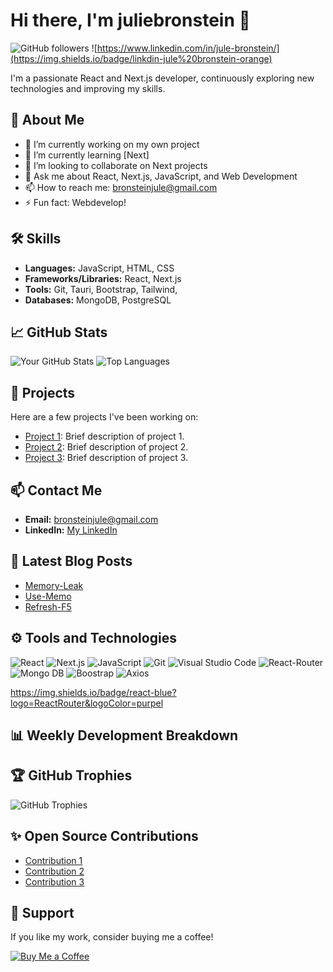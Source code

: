# Hi there, I'm juliebronstein 👋

![GitHub followers](https://img.shields.io/github/followers/your-username?style=social)
![https://www.linkedin.com/in/jule-bronstein/](https://img.shields.io/badge/linkdin-jule%20bronstein-orange)

I'm a passionate React and Next.js developer, continuously exploring new technologies and improving my skills.

## 🚀 About Me

- 🔭 I’m currently working on my own project
- 🌱 I’m currently learning [Next]
- 👯 I’m looking to collaborate on Next projects
- 💬 Ask me about React, Next.js, JavaScript, and Web Development
- 📫 How to reach me: bronsteinjule@gmail.com
- ⚡ Fun fact: Webdevelop!

## 🛠️ Skills

- **Languages:** JavaScript, HTML, CSS
- **Frameworks/Libraries:** React, Next.js
- **Tools:** Git, Tauri, Bootstrap, Tailwind,
- **Databases:** MongoDB, PostgreSQL

## 📈 GitHub Stats

![Your GitHub Stats](https://github-readme-stats.vercel.app/api?username=your-username&show_icons=true&theme=radical)
![Top Languages](https://github-readme-stats.vercel.app/api/top-langs/?username=your-username&layout=compact&theme=radical)

## 📂 Projects

Here are a few projects I've been working on:

- [Project 1](https://github.com/your-username/project-1): Brief description of project 1.
- [Project 2](https://github.com/your-username/project-2): Brief description of project 2.
- [Project 3](https://github.com/your-username/project-3): Brief description of project 3.

## 📫 Contact Me

- **Email:** bronsteinjule@gmail.com
- **LinkedIn:** [My LinkedIn](www.linkedin.com/in/jule-bronstein)

## 📝 Latest Blog Posts

<!-- BLOG-POST-LIST:START -->
- [Memory-Leak](https://www.linkedin.com/feed/update/urn:li:activity:7222203423905984512/)
- [Use-Memo](https://www.linkedin.com/feed/update/urn:li:activity:7130305230809788418?utm_source=share&utm_medium=member_desktop)
- [Refresh-F5](https://www.linkedin.com/posts/jule-bronstein_programming-junior-feature-activity-7128674655028043777-bGPE?utm_source=share&utm_medium=member_desktop)
<!-- BLOG-POST-LIST:END -->

## ⚙️ Tools and Technologies

![React](https://img.shields.io/badge/React-20232A?style=for-the-badge&logo=react&logoColor=61DAFB)
![Next.js](https://img.shields.io/badge/Next.js-000000?style=for-the-badge&logo=nextdotjs&logoColor=white)
![JavaScript](https://img.shields.io/badge/JavaScript-323330?style=for-the-badge&logo=javascript&logoColor=F7DF1E)
![Git](https://img.shields.io/badge/Git-F05032?style=for-the-badge&logo=git&logoColor=white)
![Visual Studio Code](https://img.shields.io/badge/VS%20Code-0078d7?style=for-the-badge&logo=visual%20studio%20code&logoColor=white)
![React-Router](https://img.shields.io/badge/-React%20Router-pink?style=for-the-badge&logo=ReactRouter&logoColor=purpel)
![Mongo DB](https://img.shields.io/badge/-Mongo%DB-blue?style=for-the-badge&logo=MongoDB)
![Boostrap](https://img.shields.io/badge/Boostrap-t?style=for-the-badge&logo=Bootstrap&color=rgb(199%2C%2021%2C%20133)&link=https%3A%2F%2Freact-bootstrap.netlify.app%2F)
![Axios](https://img.shields.io/static/v1?style=for-the-badge&message=Axios&color=5A29E4&logo=Axios&logoColor=FFFFFF&label=)

https://img.shields.io/badge/react-blue?logo=ReactRouter&logoColor=purpel

## 📊 Weekly Development Breakdown

<!--START_SECTION:waka-->
<!--END_SECTION:waka-->

## 🏆 GitHub Trophies

![GitHub Trophies](https://github-profile-trophy.vercel.app/?username=your-username&theme=radical)

## ✨ Open Source Contributions

- [Contribution 1](https://github.com/organization/project)
- [Contribution 2](https://github.com/organization/project)
- [Contribution 3](https://github.com/organization/project)

## 🤝 Support

If you like my work, consider buying me a coffee!

[![Buy Me a Coffee](https://img.shields.io/badge/Buy%20Me%20a%20Coffee-F7DF1E?style=for-the-badge&logo=buymeacoffee&logoColor=black)](https://www.buymeacoffee.com/your-username)

<!--
**your-username/your-username** is a ✨ _special_ ✨ repository because its `README.md` (this file) appears on your GitHub profile.
-->

